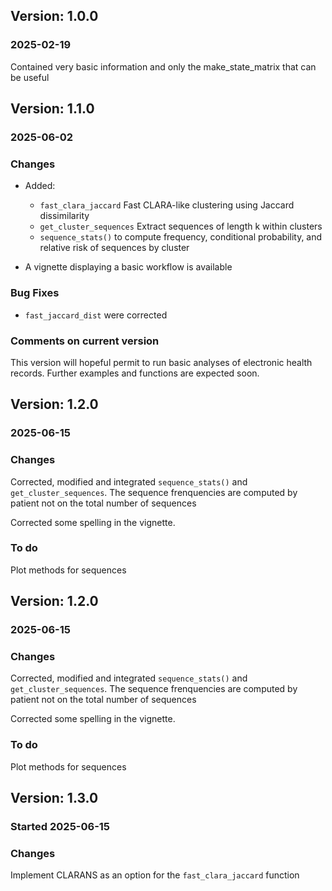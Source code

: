 ## Version: 1.0.0
### 2025-02-19

Contained very basic information and only the make_state_matrix that can be useful

## Version: 1.1.0
### 2025-06-02

### Changes

- Added:

    - `fast_clara_jaccard`	Fast CLARA-like clustering using Jaccard dissimilarity
    - `get_cluster_sequences`	Extract sequences of length k within clusters
    - `sequence_stats()` to compute frequency, conditional probability, and relative risk of sequences by cluster

- A vignette displaying a basic workflow is available 

### Bug Fixes

- `fast_jaccard_dist`	were corrected 

### Comments on current version 

This version will hopeful permit to run basic analyses of electronic health records. Further examples and functions are expected soon.  


## Version: 1.2.0
### 2025-06-15

### Changes

Corrected, modified and integrated `sequence_stats()` and `get_cluster_sequences`. The sequence frenquencies are computed by patient not on the total number of sequences

Corrected some spelling in the vignette.

### To do

Plot methods for sequences


## Version: 1.2.0
### 2025-06-15

### Changes

Corrected, modified and integrated `sequence_stats()` and `get_cluster_sequences`. The sequence frenquencies are computed by patient not on the total number of sequences

Corrected some spelling in the vignette.

### To do

Plot methods for sequences

## Version: 1.3.0
### Started 2025-06-15

### Changes

Implement CLARANS as an option for the `fast_clara_jaccard` function


